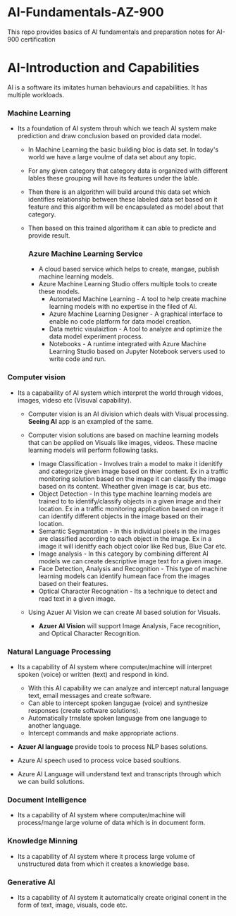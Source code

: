 # AI-Fundamentals-AZ-900
This repo provides basics of AI fundamentals and preparation notes for AI-900 certification


# AI-Introduction and Capabilities

  AI is a software its imitates human behaviours and capabilities. It has multiple workloads.

  ### Machine Learning 
  
   - Its a foundation of AI system throuh which we teach AI system make prediction and draw conclusion based on provided data model.

       - In Machine Learning the basic building bloc is data set. In today's world we have a large voulme of data set about any topic.
       - For any given category that category data is organized with different lables these grouping will have its features under the lable.
       - Then there is an algorithm will build around this data set which identifies relationship between these labeled data set based on it feature and this algorithm will be encapsulated as model about that category.
       - Then based on this trained algoritham it can able to predicte and provide result.
    
         ### Azure Machine Learning Service
         - A cloud based service which helps to create, mangae, publish machine learning models.
         - Azure Machine Learning Studio offers multiple tools to create these models.
              - Automated Machine Learning - A tool to help create machine learning models with no expertise in the filed of AI.
              - Azure Machine Learning Designer - A graphical interface to enable no code platform for data model creation.
              - Data metric visulaiztion - A tool to analyze and optimize the data model experiment process.
              - Notebooks - A runtime integrated with Azure Machine Learning Studio based on Jupyter Notebook servers used to write code and run.

  ### Computer vision

  - Its a capabaility of AI system which interpret the world through vidoes, images, videso etc (Visuval capability).

     - Computer vision is an AI division which deals with Visual processing. **Seeing AI** app is an exampled of the same.
     - Computer vision solutions are based on machine learning models that can be applied on Visuals like images, videos. These macine learning models will perform following tasks.
   
          - Image Classification - Involves train a model to make it idenitify and categorize given image based on thier content. Ex in a traffic monitoring solution based on the image it can classify the image based on its content. Wheather given image is car, bus etc.
          - Object Detection - In this type machine learning models are trained to to identify/classify objects in a given image and their location. Ex in a traffic monitoring application based on image it can identify different objects in the image based on their location.
          - Semantic Segmantation - In this individual pixels in the images are classified according to each object in the image. Ex in a image it will idenitfy each object color like Red bus, Blue Car etc.
          - Image analysis - In this category by combining different AI models we can create descriptive image text for a given image.
          - Face Detection, Analysis and Recognition - This type of machine learning models can identify humean face from the images based on their features.
          - Optical Character Recognation - Its a technique to detect and read text in a given image.

     - Using Azuer AI  Vision we can create AI based solution for Visuals.

          - **Azuer AI  Vision**  will support Image Analysis, Face recognition, and Optical Character Recognition.

  ### Natural Language Processing

  - Its a capability of AI system where computer/machine will interpret spoken (voice) or written (text) and respond in kind.

    - With this AI capability we can analyze and intercept natural language text, email messages and create software.
    - Can able to intercept spoken langugae (voice) and synthesize responses (create software solutions).
    - Automatically trnslate spoken language from one language to another language.
    - Intercept commands and make appropriate actions.
   
  - **Azuer AI language** provide tools to process NLP bases solutions.
  - Azure AI speech used to process voice based soultions.
  - Azure AI Language will understand text and transcripts through which we can build solutions. 

  ### Document Intelligence

  - Its a capability of AI system where computer/machine will process/mange large volume of data which is in document form.

  ### Knowledge Minning

  - Its a capability of AI system where it process large volume of unstructured data from which it creates a knowledge base.

 ### Generative AI

  - Its a capability of AI system it automatically create original conent in the form of text, image, visuals, code etc.


     

  

